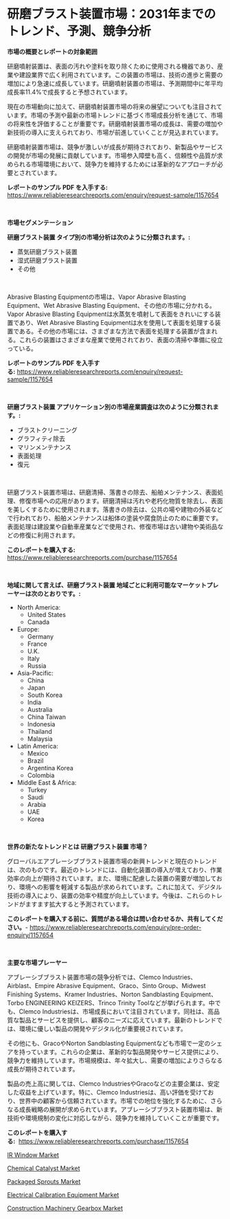 <p><h1>研磨ブラスト装置市場：2031年までのトレンド、予測、競争分析</h1></p><p><strong>市場の概要とレポートの対象範囲</strong></p>
<p><p>研磨噴射装置は、表面の汚れや塗料を取り除くために使用される機器であり、産業や建設業界で広く利用されています。この装置の市場は、技術の進歩と需要の増加により急速に成長しています。研磨噴射装置の市場は、予測期間中に年平均成長率11.4%で成長すると予想されています。</p><p>現在の市場動向に加えて、研磨噴射装置市場の将来の展望についても注目されています。市場の予測や最新の市場トレンドに基づく市場成長分析を通じて、市場の将来性を評価することが重要です。研磨噴射装置市場の成長は、需要の増加や新技術の導入に支えられており、市場が前進していくことが見込まれています。</p><p>研磨噴射装置市場は、競争が激しいが成長が期待されており、新製品やサービスの開発が市場の発展に貢献しています。市場参入障壁も高く、信頼性や品質が求められる市場環境において、競争力を維持するためには革新的なアプローチが必要とされています。</p></p>
<p><strong>レポートのサンプル PDF を入手する:</strong> <a href="https://www.reliableresearchreports.com/enquiry/request-sample/1157654">https://www.reliableresearchreports.com/enquiry/request-sample/1157654</a></p>
<p>&nbsp;</p>
<p><strong>市場セグメンテーション</strong></p>
<p><strong>研磨ブラスト装置 タイプ別の市場分析は次のように分類されます。:</strong></p>
<p><ul><li>蒸気研磨ブラスト装置</li><li>湿式研磨ブラスト装置</li><li>その他</li></ul></p>
<p>&nbsp;</p>
<p><p>Abrasive Blasting Equipmentの市場は、Vapor Abrasive Blasting Equipment、Wet Abrasive Blasting Equipment、その他の市場に分かれる。Vapor Abrasive Blasting Equipmentは水蒸気を噴射して表面をきれいにする装置であり、Wet Abrasive Blasting Equipmentは水を使用して表面を処理する装置である。その他の市場には、さまざまな方法で表面を処理する装置が含まれる。これらの装置はさまざまな産業で使用されており、表面の清掃や準備に役立っている。</p></p>
<p><strong>レポートのサンプル PDF を入手する:</strong>&nbsp;<a href="https://www.reliableresearchreports.com/enquiry/request-sample/1157654">https://www.reliableresearchreports.com/enquiry/request-sample/1157654</a></p>
<p>&nbsp;</p>
<p><strong> 研磨ブラスト装置 アプリケーション別の市場産業調査は次のように分類されます。:</strong></p>
<p><ul><li>ブラストクリーニング</li><li>グラフィティ除去</li><li>マリンメンテナンス</li><li>表面処理</li><li>復元</li></ul></p>
<p>&nbsp;</p>
<p><p>研磨ブラスト装置市場は、研磨清掃、落書きの除去、船舶メンテナンス、表面処理、修復市場への応用があります。研磨清掃は汚れや老朽化物質を除去し、表面を美しくするために使用されます。落書きの除去は、公共の場や建物の外装などで行われており、船舶メンテナンスは船体の塗装や腐食防止のために重要です。表面処理は建設業や自動車産業などで使用され、修復市場は古い建物や美術品などの修復に利用されます。</p></p>
<p><strong>このレポートを購入する:</strong>&nbsp; <a href="https://www.reliableresearchreports.com/purchase/1157654">https://www.reliableresearchreports.com/purchase/1157654</a></p>
<p>&nbsp;</p>
<p><strong>地域に関して言えば、研磨ブラスト装置 地域ごとに利用可能なマーケットプレーヤーは次のとおりです。:</strong></p>
<p><ul>
    <li>
        North America:
        <ul>
            <li>United States</li>
            <li>Canada</li>
        </ul>
    </li>
    <li>
        Europe:
        <ul>
            <li>Germany</li>
            <li>France</li>
            <li>U.K.</li>
            <li>Italy</li>
            <li>Russia</li>
        </ul>
    </li>
    <li>
        Asia-Pacific:
        <ul>
            <li>China</li>
            <li>Japan</li>
            <li>South Korea</li>
            <li>India</li>
            <li>Australia</li>
            <li>China Taiwan</li>
            <li>Indonesia</li>
            <li>Thailand</li>
            <li>Malaysia</li>
        </ul>
    </li>
    <li>
        Latin America:
        <ul>
            <li>Mexico</li>
            <li>Brazil</li>
            <li>Argentina Korea</li>
            <li>Colombia</li>
        </ul>
    </li>
    <li>
        Middle East & Africa:
        <ul>
            <li>Turkey</li>
            <li>Saudi</li>
            <li>Arabia</li>
            <li>UAE</li>
            <li>Korea</li>
        </ul>
    </li>
    </ul></p>
<p>&nbsp;</p>
<p><strong>世界の新たなトレンドとは 研磨ブラスト装置 市場？</strong></p>
<p><p>グローバルエアブレーシブブラスト装置市場の新興トレンドと現在のトレンドは、次のものです。最近のトレンドには、自動化装置の導入が増えており、作業効率の向上が期待されています。また、環境に配慮した装置の需要が増加しており、環境への影響を軽減する製品が求められています。これに加えて、デジタル技術の導入により、装置の効率や精度が向上しています。今後は、これらのトレンドがますます拡大すると予測されています。</p></p>
<p><strong>このレポートを購入する前に、質問がある場合は問い合わせるか、共有してください。</strong>- <a href="https://www.reliableresearchreports.com/enquiry/pre-order-enquiry/1157654">https://www.reliableresearchreports.com/enquiry/pre-order-enquiry/1157654</a></p>
<p>&nbsp;</p>
<p><strong>主要な市場プレーヤー</strong></p>
<p><p>アブレーシブブラスト装置市場の競争分析では、Clemco Industries、Airblast、Empire Abrasive Equipment、Graco、Sinto Group、Midwest Finishing Systems、Kramer Industries、Norton Sandblasting Equipment、Torbo ENGINEERING KEIZERS、Trinco Trinity Toolなどが挙げられます。中でも、Clemco Industriesは、市場成長において注目されています。同社は、高品質な製品とサービスを提供し、顧客のニーズに応えています。最新のトレンドでは、環境に優しい製品の開発やデジタル化が重要視されています。</p><p>その他にも、GracoやNorton Sandblasting Equipmentなども市場で一定のシェアを持っています。これらの企業は、革新的な製品開発やサービス提供により、競争力を維持しています。市場規模は、年々拡大し、需要の増加によりさらなる成長が期待されています。</p><p>製品の売上高に関しては、Clemco IndustriesやGracoなどの主要企業は、安定した収益を上げています。特に、Clemco Industriesは、高い評価を受けており、世界中の顧客から信頼されています。市場での地位を強化するために、さらなる成長戦略の展開が求められています。アブレーシブブラスト装置市場は、新技術や環境規制の変化に対応しながら、競争力を維持していくことが重要です。</p></p>
<p><strong>このレポートを購入する:</strong>&nbsp;&nbsp;<a href="https://www.reliableresearchreports.com/purchase/1157654">https://www.reliableresearchreports.com/purchase/1157654</a></p>
<p><p><a href="https://issuu.com/reportprime-2/docs/ir-window-market-size-2030.pptx">IR Window Market</a></p><p><a href="https://github.com/RoccoManning/Market-Research-Report-List-4/blob/main/chemical-catalyst-market.md">Chemical Catalyst Market</a></p><p><a href="https://view.publitas.com/reportprime-1/packaged-sprouts-market-size-global-industry-overview-market-segmentation-and-forecast-2024-to-2031/">Packaged Sprouts Market</a></p><p><a href="https://issuu.com/reportprime-2/docs/electrical-calibration-equipment-market-size-2030.">Electrical Calibration Equipment Market</a></p><p><a href="https://meowing-canidae-761.notion.site/Construction-Machinery-Gearbox-Market-Dynamics-2024-2031-Also-about-Its-Market-Trends-Projections--0af59142a231463fa56126a054ab5c9f">Construction Machinery Gearbox Market</a></p></p>